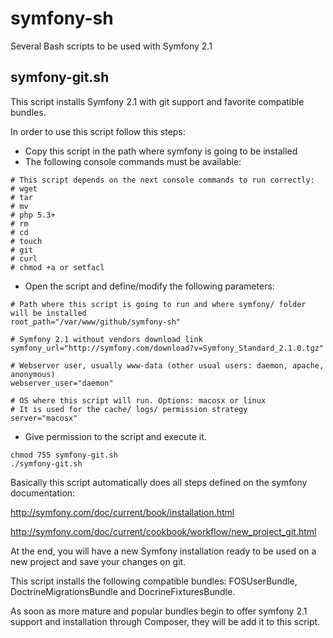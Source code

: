 symfony-sh
==========

Several Bash scripts to be used with Symfony 2.1

symfony-git.sh
---------------

This script installs Symfony 2.1 with git support and favorite compatible bundles.

In order to use this script follow this steps:

- Copy this script in the path where symfony is going to be installed
- The following console commands must be available:

```
# This script depends on the next console commands to run correctly:
# wget
# tar
# mv
# php 5.3+
# rm
# cd
# touch
# git
# curl
# chmod +a or setfacl
```

- Open the script and define/modify the following parameters:

```
# Path where this script is going to run and where symfony/ folder will be installed
root_path="/var/www/github/symfony-sh" 

# Symfony 2.1 without vendors download link 
symfony_url="http://symfony.com/download?v=Symfony_Standard_2.1.0.tgz"

# Webserver user, usually www-data (other usual users: daemon, apache, anonymous)
webserver_user="daemon"

# OS where this script will run. Options: macosx or linux 
# It is used for the cache/ logs/ permission strategy
server="macosx"
```

- Give permission to the script and execute it.

```
chmod 755 symfony-git.sh
./symfony-git.sh
```

Basically this script automatically does all steps defined on the symfony documentation:

http://symfony.com/doc/current/book/installation.html

http://symfony.com/doc/current/cookbook/workflow/new_project_git.html

At the end, you will have a new Symfony installation ready to be used on a new project and save your changes on git.

This script installs the following compatible bundles: FOSUserBundle, DoctrineMigrationsBundle and DocrineFixturesBundle.

As soon as more mature and popular bundles begin to offer symfony 2.1 support and installation through Composer, they will be add it 
to this script.
